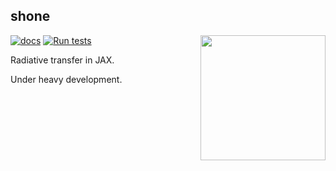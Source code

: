 
## shone

<img align="right" width="200" height="200" src="https://github.com/bmorris3/shone/blob/main/docs/logo/logo.svg">

[![docs](https://readthedocs.org/projects/shone/badge/?version=latest)](https://shone.readthedocs.io/en/latest/?badge=latest)
[![Run tests](https://github.com/bmorris3/shone/actions/workflows/ci.yml/badge.svg)](https://github.com/bmorris3/shone/actions/workflows/ci.yml)

Radiative transfer in JAX.

Under heavy development.

